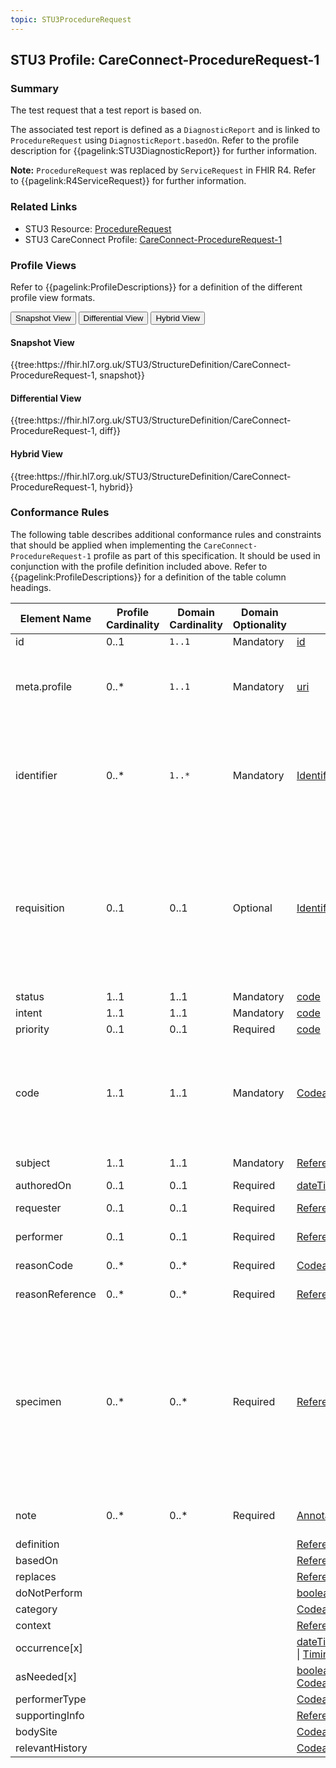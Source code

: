 ```yaml
---
topic: STU3ProcedureRequest
---
```

## STU3 Profile: CareConnect-ProcedureRequest-1

### Summary
The test request that a test report is based on.

The associated test report is defined as a <code>DiagnosticReport</code> and is linked to <code>ProcedureRequest</code> using <code>DiagnosticReport.basedOn</code>. Refer to the profile description for {{pagelink:STU3DiagnosticReport}} for further information.

**Note:** <code>ProcedureRequest</code> was replaced by <code>ServiceRequest</code> in FHIR R4. Refer to {{pagelink:R4ServiceRequest}} for further information.

### Related Links
* STU3 Resource: [ProcedureRequest](http://hl7.org/fhir/STU3/procedurerequest.html)
* STU3 CareConnect Profile: [CareConnect-ProcedureRequest-1](https://simplifier.net/HL7FHIRCareConnectBaselineforSTU3/CareConnect-ProcedureRequest-1)

### Profile Views
Refer to {{pagelink:ProfileDescriptions}} for a definition of the different profile view formats.
<div class="tab fhirTree">
    <button class="tablinks active" onclick="openTab(event, 'Snapshot View')">Snapshot View</button>
    <button class="tablinks" onclick="openTab(event, 'Differential View')">Differential View</button>
    <button class="tablinks" onclick="openTab(event, 'Hybrid View')">Hybrid View</button>
</div>

<div id="Snapshot View" class="tabcontent" style="display:block">
    <h4>Snapshot View</h4>
    {{tree:https://fhir.hl7.org.uk/STU3/StructureDefinition/CareConnect-ProcedureRequest-1, snapshot}}
</div>

<div id="Differential View" class="tabcontent">
    <h4>Differential View</h4>
    {{tree:https://fhir.hl7.org.uk/STU3/StructureDefinition/CareConnect-ProcedureRequest-1, diff}}
</div>

<div id="Hybrid View" class="tabcontent">
    <h4>Hybrid View</h4>
    {{tree:https://fhir.hl7.org.uk/STU3/StructureDefinition/CareConnect-ProcedureRequest-1, hybrid}}
</div>

### Conformance Rules
The following table describes additional conformance rules and constraints that should be applied when implementing the `CareConnect-ProcedureRequest-1` profile as part of this specification. It should be used in conjunction with the profile definition included above. Refer to {{pagelink:ProfileDescriptions}} for a definition of the table column headings. 

<table class="regular">
    <thead>
        <tr>
            <th width="15%">Element Name</th>
            <th width="10%">Profile Cardinality</th>
            <th width="10%">Domain Cardinality</th>
            <th width="10%">Domain Optionality</th>
            <th width="10%">Type</th>
            <th width="45%">Definition, Constraints and Notes</th>
        </tr>
    </thead>
    <tbody>
        <tr>
            <td>id</td>
            <td>0..1</td>
            <td><code>1..1</code></td>
            <td>Mandatory</td>
            <td><a href="http://hl7.org/fhir/stu3/datatypes.html#id">id</a></td>
            <td>The logical identifier for the resource instance.</td>
        </tr>
        <tr>
            <td>meta.profile</td>
            <td>0..*</td>
            <td><code>1..1</code></td>
            <td>Mandatory</td>
            <td><a href="http://hl7.org/fhir/stu3/datatypes.html#uri">uri</a></td>
            <td>The canonical URL for the <code>CareConnect-ProcedureRequest-1</code> profile.<br><br>This <b>SHALL</b> be populated with the following fixed value:<br><code>https://fhir.hl7.org.uk/STU3/StructureDefinition/CareConnect-ProcedureRequest-1</code></td>
        </tr>
        <tr>
            <td>identifier</td>
            <td>0..*</td>
            <td><code>1..*</code></td>
            <td>Mandatory</td>
            <td><a href="http://hl7.org/fhir/stu3/datatypes.html#Identifier">Identifier</a></td>
            <td>This <b>SHALL</b> be populated with a globally unique and persistent identifier (that is, it doesn’t change between requests and is therefore stored with the source data). This <b>SHALL</b> be scoped by a provider specific namespace for the identifier.<br><br>Where consuming systems are integrating data from this resource to their local system, they <b>SHALL</b> also persist this identifier at the same time.</td>
        </tr>
        <tr>
            <td>requisition</td>
            <td>0..1</td>
            <td>0..1</td>
            <td>Optional</td>
            <td><a href="https://hl7.org/fhir/STU3/datatypes.html#Identifier">Identifier</a></td>
            <td>A shared identifier that is used to link multiple test requests.<br><br>If multiple tests or test groups are requested as part of the same “event” (generally by the same practitioner at the same time for the same subject), an instance of <code>ProcedureRequest</code> is required for each. <code>ProcedureRequest.requisition</code> acts as a common identifier to link the requests.<br><br>For further information refer to: 
                <ul>
                    <li>the description of <a href="https://hl7.org/FHIR/STU3/request.html#requisitionid"> Shared requisition id</a> in the Compound Requests section of the base FHIR specification</li>
                </ul>
            </td>
        </tr>
        <tr>
            <td>status</td>
            <td>1..1</td>
            <td>1..1</td>
            <td>Mandatory</td>
            <td><a href="http://hl7.org/fhir/stu3/datatypes.html#code">code</a></td>
            <td>This <b>SHALL</b> be populated with a fixed value of <code>active</code>.</td>
        </tr>
        <tr>
            <td>intent</td>
            <td>1..1</td>
            <td>1..1</td>
            <td>Mandatory</td>
            <td><a href="http://hl7.org/fhir/stu3/datatypes.html#code">code</a></td>
            <td>This <b>SHALL</b> be populated with a fixed value of <code>order</code>.</td>
        </tr>
        <tr>
            <td>priority</td>
            <td>0..1</td>
            <td>0..1</td>
            <td>Required</td>
            <td><a href="http://hl7.org/fhir/stu3/datatypes.html#code">code</a></td>
            <td>The urgency of the test request.</td>
        </tr>
        <tr>
            <td>code</td>
            <td>1..1</td>
            <td>1..1</td>
            <td>Mandatory</td>
            <td><a href="http://hl7.org/fhir/stu3/datatypes.html#CodeableConcept">CodeableConcept</a></td>
            <td>The clinical code and name of the requested test or test group, for example: <code>26604007</code> <code>Full blood count</code><br><br>This <b>SHOULD</b> be populated with a SNOMED CT procedure code and description, selected from the following:
                <ul>
                    <li>memberOf 1853561000000109 | Palm (pathology and laboratory medicine) procedure simple reference set</li>
                </ul>
            </td>
        </tr>
        <tr>
            <td>subject</td>
            <td>1..1</td>
            <td>1..1</td>
            <td>Mandatory</td>
            <td><a href="http://hl7.org/fhir/stu3/references.html#2.3.0">Reference</a></td>
            <td>Reference to the subject that the test request relates to. This is usually (but not always) a <code>Patient</code>.</td>
        </tr>
        <tr>
            <td>authoredOn</td>
            <td>0..1</td>
            <td>0..1</td>
            <td>Required</td>
            <td><a href="http://hl7.org/fhir/stu3/datatypes.html#dateTime">dateTime</a></td>
            <td>The date and time of the test request.</td>
        </tr>
        <tr>
            <td>requester</td>
            <td>0..1</td>
            <td>0..1</td>
            <td>Required</td>
            <td><a href="http://hl7.org/fhir/stu3/references.html#2.3.0">Reference</a></td>
            <td>Reference to the <code>Organization</code> and/or <code>Practitioner</code> that requested the test(s).</td>
        </tr>
        <tr>
            <td>performer</td>
            <td>0..1</td>
            <td>0..1</td>
            <td>Required</td>
            <td><a href="http://hl7.org/fhir/stu3/references.html#2.3.0">Reference</a></td>
            <td>Reference to the <code>Organization</code> and/or <code>Practitioner</code> that has been requested to perform the test(s).</td>
        </tr>
        <tr>
            <td>reasonCode</td>
            <td>0..*</td>
            <td>0..*</td>
            <td>Required</td>
            <td><a href="http://hl7.org/fhir/stu3/datatypes.html#CodeableConcept">CodeableConcept</a></td>
            <td>An explanation in coded or textual form that describes why the tests have been requested.</td>
        </tr>
        <tr>
            <td>reasonReference</td>
            <td>0..*</td>
            <td>0..*</td>
            <td>Required</td>
            <td><a href="http://hl7.org/fhir/stu3/references.html#2.3.0">Reference</a></td>
            <td>Reference(s) to any conditions the patient has (as supplied by the requester) that are relevant to the test request.</td>
        </tr>
        <tr>
            <td>specimen</td>
            <td>0..*</td>
            <td>0..*</td>
            <td>Required</td>
            <td><a href="http://hl7.org/fhir/stu3/references.html#2.3.0">Reference</a></td>
            <td>Reference(s) to the <code>Specimen(s)</code> that will be used for testing. This should only be used when a test is requested and the specimen has already been collected.<br><br><b>Note:</b> It is also possible to link a <code>Specimen</code> to a <code>ProcedureRequest</code> using the <code>Specimen.request</code> data element. This should be used when a test was requested before the specimen was collected.<br><br>For further information refer to: 
                <ul>
                    <li>the description of the {{pagelink:STU3Specimen}} profile in this specification, and</li>
                    <li>the notes relating to the use of the<a href="http://hl7.org/fhir/STU3/procedurerequest.html#notes"> ProcedureRequest</a> resource in the base FHIR specification.</li>
                </ul>
            </td>
        </tr>
        <tr>
            <td>note</td>
            <td>0..*</td>
            <td>0..*</td>
            <td>Required</td>
            <td><a href="http://hl7.org/fhir/stu3/datatypes.html#annotation">Annotation</a></td>
            <td>Notes relating to the test request, as provided by the requester. May be used to provide further clinical context and/or the reason for requesting the tests.</td>
        </tr>
        <tr>
            <td>definition</td>
            <td></td>
            <td></td>
            <td></td>
            <td><a href="http://hl7.org/fhir/stu3/references.html#2.3.0">Reference</a></td>
            <td><b>Currently out of scope - element SHALL NOT be populated.</b></td>
        </tr>
        <tr>
            <td>basedOn</td>
            <td></td>
            <td></td>
            <td></td>
            <td><a href="http://hl7.org/fhir/stu3/references.html#2.3.0">Reference</a></td>
            <td><b>Currently out of scope - element SHALL NOT be populated.</b></td>
        </tr>
        <tr>
            <td>replaces</td>
            <td></td>
            <td></td>
            <td></td>
            <td><a href="http://hl7.org/fhir/stu3/references.html#2.3.0">Reference</a></td>
            <td><b>Currently out of scope - element SHALL NOT be populated.</b></td>
        </tr>
        <tr>
            <td>doNotPerform</td>
            <td></td>
            <td></td>
            <td></td>
            <td><a href="http://hl7.org/fhir/stu3/datatypes.html#boolean">boolean</a></td>
            <td><b>Currently out of scope - element SHALL NOT be populated.</b></td>
        </tr>
        <tr>
            <td>category</td>
            <td></td>
            <td></td>
            <td></td>
            <td><a href="http://hl7.org/fhir/stu3/datatypes.html#CodeableConcept">CodeableConcept</a></td>
            <td><b>Currently out of scope - element SHALL NOT be populated.</b></td>
        </tr>
        <tr>
            <td>context</td>
            <td></td>
            <td></td>
            <td></td>
            <td><a href="http://hl7.org/fhir/stu3/references.html#2.3.0">Reference</a></td>
            <td><b>Currently out of scope - element SHALL NOT be populated.</b></td>
        </tr>
        <tr>
            <td>occurrence[x]</td>
            <td></td>
            <td></td>
            <td></td>
            <td><a href="http://hl7.org/fhir/stu3/datatypes.html#dateTime">dateTime</a> | <a href="http://hl7.org/fhir/stu3/datatypes.html#Period">Period</a> | <a href="http://hl7.org/fhir/stu3/datatypes.html#Timing">Timing</a></td>
            <td><b>Currently out of scope - element SHALL NOT be populated.</b></td>
        </tr>
        <tr>
            <td>asNeeded[x]</td>
            <td></td>
            <td></td>
            <td></td>
            <td><a href="http://hl7.org/fhir/stu3/datatypes.html#boolean">boolean</a> | <a href="http://hl7.org/fhir/stu3/datatypes.html#CodeableConcept">CodeableConcept</a></td>
            <td><b>Currently out of scope - element SHALL NOT be populated.</b></td>
        </tr>
        <tr>
            <td>performerType</td>
            <td></td>
            <td></td>
            <td></td>
            <td><a href="http://hl7.org/fhir/stu3/datatypes.html#CodeableConcept">CodeableConcept</a></td>
            <td><b>Currently out of scope - element SHALL NOT be populated.</b></td>
        </tr>
        <tr>
            <td>supportingInfo</td>
            <td></td>
            <td></td>
            <td></td>
            <td><a href="http://hl7.org/fhir/stu3/references.html#2.3.0">Reference</a></td>
            <td><b>Currently out of scope - element SHALL NOT be populated.</b></td>
        </tr>
        <tr>
            <td>bodySite</td>
            <td></td>
            <td></td>
            <td></td>
            <td><a href="http://hl7.org/fhir/stu3/datatypes.html#CodeableConcept">CodeableConcept</a></td>
            <td><b>Currently out of scope - element SHALL NOT be populated.</b></td>
        </tr>
        <tr>
            <td>relevantHistory</td>
            <td></td>
            <td></td>
            <td></td>
            <td><a href="http://hl7.org/fhir/stu3/datatypes.html#CodeableConcept">CodeableConcept</a></td>
            <td><b>Currently out of scope - element SHALL NOT be populated.</b></td>
        </tr>
    </tbody>
</table>

<br>